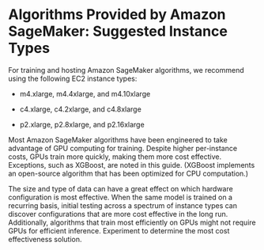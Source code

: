 # Algorithms Provided by Amazon SageMaker: Suggested Instance Types<a name="cmn-info-instance-types"></a>

For training and hosting Amazon SageMaker algorithms, we recommend using the following EC2 instance types:

+  m4\.xlarge, m4\.4xlarge, and m4\.10xlarge

+  c4\.xlarge, c4\.2xlarge, and c4\.8xlarge 

+  p2\.xlarge, p2\.8xlarge, and p2\.16xlarge 

Most Amazon SageMaker algorithms have been engineered to take advantage of GPU computing for training\. Despite higher per\-instance costs, GPUs train more quickly, making them more cost effective\. Exceptions, such as XGBoost, are noted in this guide\. \(XGBoost implements an open\-source algorithm that has been optimized for CPU computation\.\)

The size and type of data can have a great effect on which hardware configuration is most effective\. When the same model is trained on a recurring basis, initial testing across a spectrum of instance types can discover configurations that are more cost effective in the long run\. Additionally, algorithms that train most efficiently on GPUs might not require GPUs for efficient inference\. Experiment to determine the most cost effectiveness solution\.